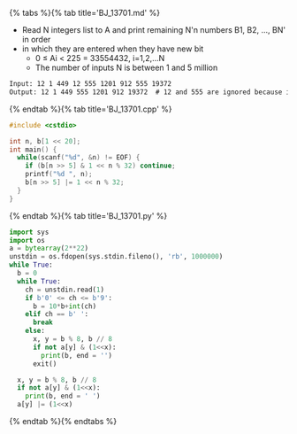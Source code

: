 {% tabs %}{% tab title='BJ_13701.md' %}

* Read N integers list to A and print remaining N'n numbers B1, B2, ..., BN' in order
* in which they are entered when they have new bit
  * 0 ≤ Ai < 225 = 33554432, i=1,2,…N
  * The number of inputs N is between 1 and 5 million

```txt
Input: 12 1 449 12 555 1201 912 555 19372
Output: 12 1 449 555 1201 912 19372  # 12 and 555 are ignored because it's already in bitmask
```

{% endtab %}{% tab title='BJ_13701.cpp' %}

```cpp
#include <cstdio>

int n, b[1 << 20];
int main() {
  while(scanf("%d", &n) != EOF) {
    if (b[n >> 5] & 1 << n % 32) continue;
    printf("%d ", n);
    b[n >> 5] |= 1 << n % 32;
  }
}
```

{% endtab %}{% tab title='BJ_13701.py' %}

```py
import sys
import os
a = bytearray(2**22)
unstdin = os.fdopen(sys.stdin.fileno(), 'rb', 1000000)
while True:
  b = 0
  while True:
    ch = unstdin.read(1)
    if b'0' <= ch <= b'9':
      b = 10*b+int(ch)
    elif ch == b' ':
      break
    else:
      x, y = b % 8, b // 8
      if not a[y] & (1<<x):
        print(b, end = '')
      exit()

  x, y = b % 8, b // 8
  if not a[y] & (1<<x):
    print(b, end = ' ')
  a[y] |= (1<<x)
```

{% endtab %}{% endtabs %}
